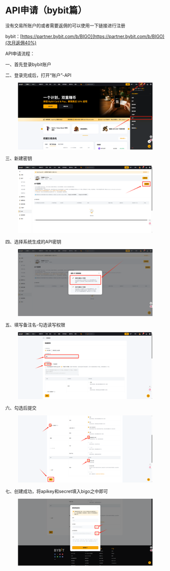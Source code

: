 # API申请（bybit篇）

没有交易所账户的或者需要返佣的可以使用一下链接进行注册

bybit：[https://partner.bybit.com/b/BIGO](https://partner.bybit.com/b/BIGO)(次月返佣40%)



API申请流程：

一、首先登录bybit账户

二、登录完成后，打开“账户”-API

<figure><img src="../../.gitbook/assets/图片42.png" alt=""><figcaption></figcaption></figure>

三、新建密钥

<figure><img src="../../.gitbook/assets/图片43.png" alt=""><figcaption></figcaption></figure>

四、选择系统生成的API密钥

<figure><img src="../../.gitbook/assets/图片44.png" alt=""><figcaption></figcaption></figure>

五、填写备注名-勾选读写权限

<figure><img src="../../.gitbook/assets/图片45.png" alt=""><figcaption></figcaption></figure>

六、勾选后提交

<figure><img src="../../.gitbook/assets/图片46.png" alt=""><figcaption></figcaption></figure>

七、创建成功，将apikey和secret填入bigo之中即可

<figure><img src="../../.gitbook/assets/图片47.png" alt=""><figcaption></figcaption></figure>
